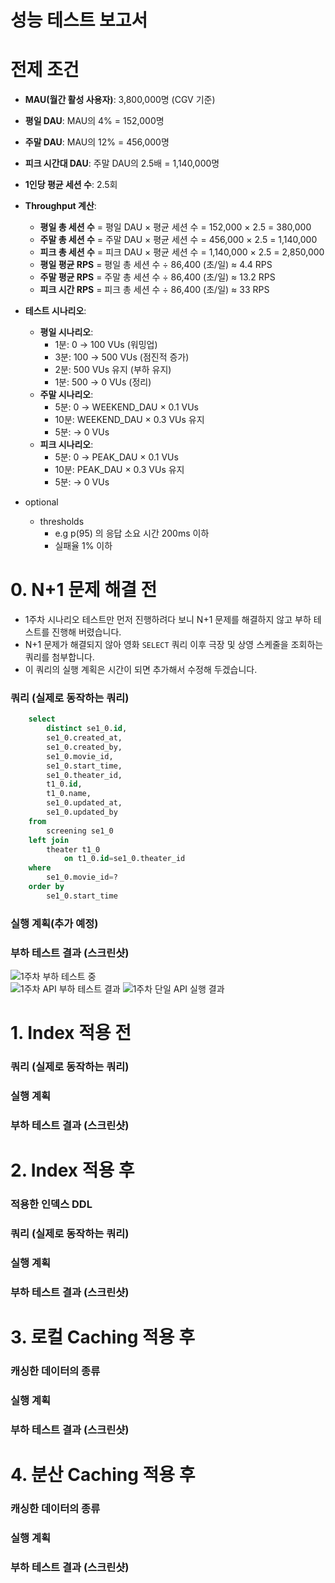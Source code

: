 # 성능 테스트 보고서

# 전제 조건

- **MAU(월간 활성 사용자)**: 3,800,000명 (CGV 기준)
- **평일 DAU**: MAU의 4% = 152,000명
- **주말 DAU**: MAU의 12% = 456,000명
- **피크 시간대 DAU**: 주말 DAU의 2.5배 = 1,140,000명
- **1인당 평균 세션 수**: 2.5회
- **Throughput 계산**:
    - **평일 총 세션 수** = 평일 DAU × 평균 세션 수 = 152,000 × 2.5 = 380,000
    - **주말 총 세션 수** = 주말 DAU × 평균 세션 수 = 456,000 × 2.5 = 1,140,000
    - **피크 총 세션 수** = 피크 DAU × 평균 세션 수 = 1,140,000 × 2.5 = 2,850,000
    - **평일 평균 RPS** = 평일 총 세션 수 ÷ 86,400 (초/일) ≈ 4.4 RPS
    - **주말 평균 RPS** = 주말 총 세션 수 ÷ 86,400 (초/일) ≈ 13.2 RPS
    - **피크 시간 RPS** = 피크 총 세션 수 ÷ 86,400 (초/일) ≈ 33 RPS

- **테스트 시나리오**:
    - **평일 시나리오**: 
        - 1분: 0 → 100 VUs (워밍업)
        - 3분: 100 → 500 VUs (점진적 증가)
        - 2분: 500 VUs 유지 (부하 유지)
        - 1분: 500 → 0 VUs (정리)
    - **주말 시나리오**:
        - 5분: 0 → WEEKEND_DAU × 0.1 VUs
        - 10분: WEEKEND_DAU × 0.3 VUs 유지
        - 5분: → 0 VUs
    - **피크 시나리오**:
        - 5분: 0 → PEAK_DAU × 0.1 VUs
        - 10분: PEAK_DAU × 0.3 VUs 유지
        - 5분: → 0 VUs

- optional
    - thresholds
        - e.g p(95) 의 응답 소요 시간 200ms 이하
        - 실패율 1% 이하

# 0. N+1 문제 해결 전
- 1주차 시나리오 테스트만 먼저 진행하려다 보니 N+1 문제를 해결하지 않고 부하 테스트를 진행해 버렸습니다.
- N+1 문제가 해결되지 않아 영화 `SELECT` 쿼리 이후 극장 및 상영 스케줄을 조회하는 쿼리를 첨부합니다.
- 이 쿼리의 실행 계획은 시간이 되면 추가해서 수정해 두겠습니다.
### 쿼리 (실제로 동작하는 쿼리)
```sql
    select
        distinct se1_0.id,
        se1_0.created_at,
        se1_0.created_by,
        se1_0.movie_id,
        se1_0.start_time,
        se1_0.theater_id,
        t1_0.id,
        t1_0.name,
        se1_0.updated_at,
        se1_0.updated_by 
    from
        screening se1_0 
    left join
        theater t1_0 
            on t1_0.id=se1_0.theater_id 
    where
        se1_0.movie_id=? 
    order by
        se1_0.start_time
```
### 실행 계획(추가 예정)

### 부하 테스트 결과 (스크린샷)
![1주차 부하 테스트 중](https://github.com/jjh94210/redis_1st/raw/main/web/src/test/img/1%EC%A3%BC%EC%B0%A8%20API%20%EB%B6%80%ED%95%98%20%ED%85%8C%EC%8A%A4%ED%8A%B8%20%EC%A7%84%ED%96%89%20%EC%A4%91.png)  
![1주차 API 부하 테스트 결과](https://github.com/jjh94210/redis_1st/raw/main/web/src/test/img/1%EC%A3%BC%EC%B0%A8%20API%20%EB%B6%80%ED%95%98%20%ED%85%8C%EC%8A%A4%ED%8A%B8%20%EA%B2%B0%EA%B3%BC.png)
![1주차 단일 API 실행 결과](https://github.com/jjh94210/redis_1st/raw/main/web/src/test/img/1%EC%A3%BC%EC%B0%A8%20%EB%8B%A8%EC%9D%BC%20API%20%EC%8B%A4%ED%96%89%20%EA%B2%B0%EA%B3%BC.png)

# 1. Index 적용 전

### 쿼리 (실제로 동작하는 쿼리)

### 실행 계획

### 부하 테스트 결과 (스크린샷)

# 2. Index 적용 후

### 적용한 인덱스 DDL

### 쿼리 (실제로 동작하는 쿼리)

### 실행 계획

### 부하 테스트 결과 (스크린샷)

# 3. 로컬 Caching 적용 후

### 캐싱한 데이터의 종류

### 실행 계획

### 부하 테스트 결과 (스크린샷)

# 4. 분산 Caching 적용 후

### 캐싱한 데이터의 종류

### 실행 계획

### 부하 테스트 결과 (스크린샷)
